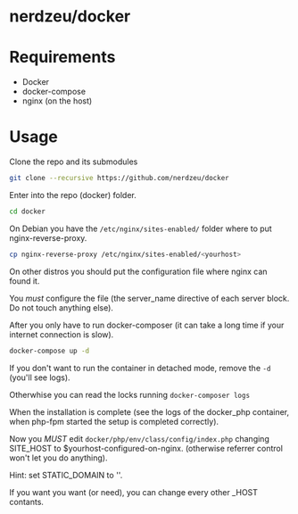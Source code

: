 nerdzeu/docker
==============

# Requirements

- Docker
- docker-compose
- nginx (on the host)

# Usage

 Clone the repo and its submodules

```sh
git clone --recursive https://github.com/nerdzeu/docker
```
Enter into the repo (docker) folder.

```sh
cd docker
```

On Debian you have the `/etc/nginx/sites-enabled/` folder where to put nginx-reverse-proxy.

```sh
cp nginx-reverse-proxy /etc/nginx/sites-enabled/<yourhost>
```

On other distros you should put the configuration file where nginx can found it.

You _must_ configure the file (the server_name directive of each server block. Do not touch anything else).

After you only have to run docker-composer (it can take a long time if your internet connection is slow).

```sh
docker-compose up -d
```

If you don't want to run the container in detached mode, remove the `-d` (you'll see logs).

Otherwhise you can read the locks running `docker-composer logs`

When the installation is complete (see the logs of the docker_php container, when php-fpm started the setup is completed correctly).

Now you _MUST_ edit `docker/php/env/class/config/index.php` changing SITE_HOST to $yourhost-configured-on-nginx. (otherwise referrer control won't let you do anything).

Hint: set STATIC_DOMAIN to ''.

If you want you want (or need), you can change every other _HOST contants.
